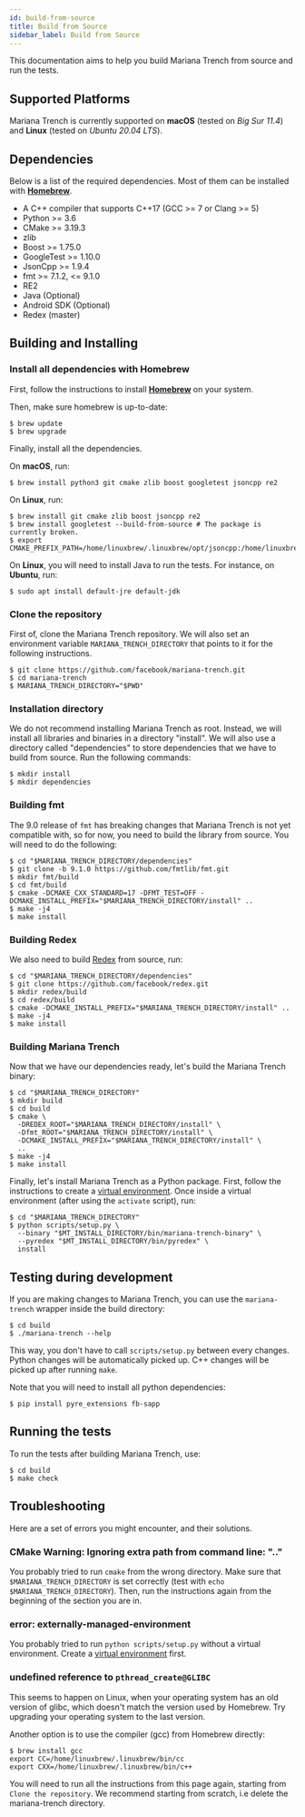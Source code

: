 ```yaml
---
id: build-from-source
title: Build from Source
sidebar_label: Build from Source
---
```


This documentation aims to help you build Mariana Trench from source and run the tests.

## Supported Platforms

Mariana Trench is currently supported on **macOS** (tested on *Big Sur 11.4*) and **Linux** (tested on *Ubuntu 20.04 LTS*).

## Dependencies

Below is a list of the required dependencies. Most of them can be installed with **[Homebrew](https://brew.sh/)**.

* A C++ compiler that supports C++17 (GCC >= 7 or Clang >= 5)
* Python >= 3.6
* CMake >= 3.19.3
* zlib
* Boost >= 1.75.0
* GoogleTest >= 1.10.0
* JsonCpp >= 1.9.4
* fmt >= 7.1.2, <= 9.1.0
* RE2
* Java (Optional)
* Android SDK (Optional)
* Redex (master)

## Building and Installing

### Install all dependencies with Homebrew

First, follow the instructions to install **[Homebrew](https://brew.sh/)** on your system.

Then, make sure homebrew is up-to-date:
```shell
$ brew update
$ brew upgrade
```

Finally, install all the dependencies.

On **macOS**, run:
```shell
$ brew install python3 git cmake zlib boost googletest jsoncpp re2
```

On **Linux**, run:
```shell
$ brew install git cmake zlib boost jsoncpp re2
$ brew install googletest --build-from-source # The package is currently broken.
$ export CMAKE_PREFIX_PATH=/home/linuxbrew/.linuxbrew/opt/jsoncpp:/home/linuxbrew/.linuxbrew/opt/zlib
```

On **Linux**, you will need to install Java to run the tests. For instance, on **Ubuntu**, run:
```shell
$ sudo apt install default-jre default-jdk
```

### Clone the repository

First of, clone the Mariana Trench repository. We will also set an environment variable `MARIANA_TRENCH_DIRECTORY` that points to it for the following instructions.
```shell
$ git clone https://github.com/facebook/mariana-trench.git
$ cd mariana-trench
$ MARIANA_TRENCH_DIRECTORY="$PWD"
```

### Installation directory

We do not recommend installing Mariana Trench as root. Instead, we will install all libraries and binaries in a directory "install".
We will also use a directory called "dependencies" to store dependencies that we have to build from source.
Run the following commands:
```shell
$ mkdir install
$ mkdir dependencies
```

### Building fmt

The 9.0 release of `fmt` has breaking changes that Mariana Trench is not yet compatible with, so for now, you need to build the library from source. You will need to do the following:

```shell
$ cd "$MARIANA_TRENCH_DIRECTORY/dependencies"
$ git clone -b 9.1.0 https://github.com/fmtlib/fmt.git
$ mkdir fmt/build
$ cd fmt/build
$ cmake -DCMAKE_CXX_STANDARD=17 -DFMT_TEST=OFF -DCMAKE_INSTALL_PREFIX="$MARIANA_TRENCH_DIRECTORY/install" ..
$ make -j4
$ make install
```

### Building Redex

We also need to build [Redex](https://fbredex.com/) from source, run:
```shell
$ cd "$MARIANA_TRENCH_DIRECTORY/dependencies"
$ git clone https://github.com/facebook/redex.git
$ mkdir redex/build
$ cd redex/build
$ cmake -DCMAKE_INSTALL_PREFIX="$MARIANA_TRENCH_DIRECTORY/install" ..
$ make -j4
$ make install
```

### Building Mariana Trench

Now that we have our dependencies ready, let's build the Mariana Trench binary:
```shell
$ cd "$MARIANA_TRENCH_DIRECTORY"
$ mkdir build
$ cd build
$ cmake \
  -DREDEX_ROOT="$MARIANA_TRENCH_DIRECTORY/install" \
  -Dfmt_ROOT="$MARIANA_TRENCH_DIRECTORY/install" \
  -DCMAKE_INSTALL_PREFIX="$MARIANA_TRENCH_DIRECTORY/install" \
  ..
$ make -j4
$ make install
```

Finally, let's install Mariana Trench as a Python package.
First, follow the instructions to create a [virtual environment](https://packaging.python.org/tutorials/installing-packages/#creating-virtual-environments).
Once inside a virtual environment (after using the `activate` script), run:
```shell
$ cd "$MARIANA_TRENCH_DIRECTORY"
$ python scripts/setup.py \
  --binary "$MT_INSTALL_DIRECTORY/bin/mariana-trench-binary" \
  --pyredex "$MT_INSTALL_DIRECTORY/bin/pyredex" \
  install
```

## Testing during development

If you are making changes to Mariana Trench, you can use the `mariana-trench` wrapper inside the build directory:
```shell
$ cd build
$ ./mariana-trench --help
```

This way, you don't have to call `scripts/setup.py` between every changes.
Python changes will be automatically picked up.
C++ changes will be picked up after running `make`.

Note that you will need to install all python dependencies:
```shell
$ pip install pyre_extensions fb-sapp
```

## Running the tests

To run the tests after building Mariana Trench, use:
```shell
$ cd build
$ make check
```

## Troubleshooting

Here are a set of errors you might encounter, and their solutions.

### CMake Warning: Ignoring extra path from command line: ".."

You probably tried to run `cmake` from the wrong directory.
Make sure that `$MARIANA_TRENCH_DIRECTORY` is set correctly (test with `echo $MARIANA_TRENCH_DIRECTORY`).
Then, run the instructions again from the beginning of the section you are in.

### error: externally-managed-environment

You probably tried to run `python scripts/setup.py` without a virtual environment. Create a [virtual environment](https://packaging.python.org/tutorials/installing-packages/#creating-virtual-environments) first.

### undefined reference to `pthread_create@GLIBC`

This seems to happen on Linux, when your operating system has an old version of glibc, which doesn't match the version used by Homebrew.
Try upgrading your operating system to the last version.

Another option is to use the compiler (gcc) from Homebrew directly:
```
$ brew install gcc
export CC=/home/linuxbrew/.linuxbrew/bin/cc
export CXX=/home/linuxbrew/.linuxbrew/bin/c++
```
You will need to run all the instructions from this page again, starting from `Clone the repository`. We recommend starting from scratch, i.e delete the mariana-trench directory.
